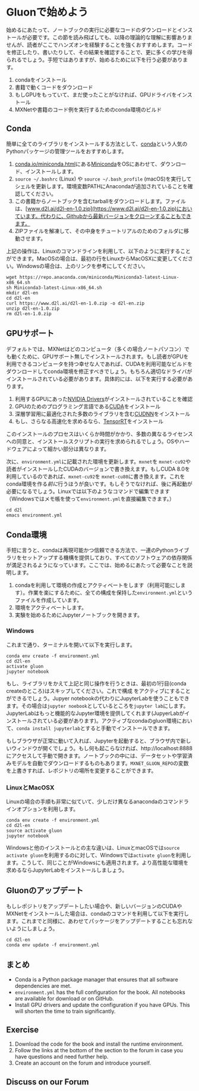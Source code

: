 # Gluonで始めよう

始めるにあたって、ノートブックの実行に必要なコードのダウンロードとインストールが必要です。この節を読み飛ばしても、以降の理論的な理解に影響ありませんが、読者がここでハンズオンを経験することを強くおすすめします。コードを修正したり、書いたりして、その結果を確認することで、更に多くの学びを得られるでしょう。手短ではありますが、始めるために以下を行う必要があります。

1. condaをインストール
1. 書籍で動くコードをダウンロード
1. もしGPUをもっていて、まだ使ったことがなければ、GPUドライバをインストール
1. MXNetや書籍のコード例を実行するためのconda環境のビルド

## Conda

簡単に全てのライブラリをインストールする方法として、[conda](https://conda.io)という人気のPythonパッケージの管理ツールをおすすめします。

1. [conda.io/miniconda.html](https://conda.io/miniconda.html)にある[Miniconda](https://conda.io/miniconda.html)をOSにあわせて、ダウンロード、インストールします。
1. `source ~/.bashrc` (Linux) や `source ~/.bash_profile` (macOS)を実行してシェルを更新します。環境変数PATHにAnacondaが追加されていることを確認してください。
1. この書籍からノートブックを含むtarballをダウンロードします。ファイルは、[www.d2l.ai/d2l-en-1.0.zip](https://www.d2l.ai/d2l-en-1.0.zip)においています。代わりに、Githubから最新バージョンをクローンすることもできます。
1. ZIPファイルを解凍して、その中身をチュートリアルのためのフォルダに移動させます。

上記の操作は、Linuxのコマンドラインを利用して、以下のように実行することができます。MacOSの場合は、最初の行をLinuxからMacOSXに変更してください。Windowsの場合は、上のリンクを参考にしてください。

```
wget https://repo.anaconda.com/miniconda/Miniconda3-latest-Linux-x86_64.sh
sh Miniconda3-latest-Linux-x86_64.sh
mkdir d2l-en
cd d2l-en
curl https://www.d2l.ai/d2l-en-1.0.zip -o d2l-en.zip
unzip d2l-en-1.0.zip
rm d2l-en-1.0.zip
```

## GPUサポート

デフォルトでは、MXNetはどのコンピュータ（多くの場合ノートパソコン）でも動くために、GPUサポート無しでインストールされます。もし読者がGPUを利用できるコンピュータを持つ幸せな人であれば、CUDAを利用可能なビルドをダウンロードしてconda環境を修正すべきでしょう。もちろん適切なドライバがインストールされている必要があります。具体的には、以下を実行する必要があります。

1. 利用するGPUにあった[NVIDIA Drivers](https://www.nvidia.com/drivers)がインストールされていることを確認
1. GPUのためのプログラミング言語である[CUDA](https://developer.nvidia.com/cuda-downloads)をインストール
1. 深層学習用に最適化された多数のライブラリを含む[CUDNN](https://developer.nvidia.com/cudnn)をインストール
1. もし、さらなる高速化を求めるなら、[TensorRT](https://developer.nvidia.com/tensorrt)をインストール

このインストールのプロセスはいくらか時間がかかり、多数の異なるライセンスへの同意と、インストールスクリプトの実行を求められるでしょう。OSやハードウェアによって細かい部分は異なります。

次に、`environment.yml`に記載された環境を更新します。`mxnet`を
`mxnet-cu92`や読者がインストールしたCUDAのバージョンで書き換えます。もしCUDA 8.0を利用しているのであれば、`mxnet-cu92`を `mxnet-cu80`に書き換えます。これをconda環境を作る*前に*行うほうが良いです。もしそうでなければ、後に再起動が必要になるでしょう。Linuxでは以下のようなコマンドで編集できます（Windowsではメモ帳を使って`environment.yml`を直接編集できます。）

```
cd d2l
emacs environment.yml
```

## Conda環境

手短に言うと、condaは再現可能かつ信頼できる方法で、一連のPythonライブラリをセットアップする機構を提供しており、すべてのソフトウェアの依存関係が満足されるようになっています。ここでは、始めるにあたって必要なことを説明します。

1. condaを利用して環境の作成とアクティベートをします（利用可能にします）。作業を楽にするために、全ての構成を保持した`environment.yml`というファイルを作成しています。
1. 環境をアクティベートします。
1. 実験を始めるためにJupyterノートブックを開きます。

### Windows

これまで通り、ターミナルを開いて以下を実行します。

```
conda env create -f environment.yml
cd d2l-en
activate gluon
jupyter notebook
```

もし、ライブラリをかえて上記と同じ操作を行うときは、最初の1行目(conda createのところ)はスキップしてください。これで構成
をアクティブにすることができるでしょう。Jupyer notebookの代わりにJupyterLabを使うこともできます。その場合は`jupyter noebook`としているところを`jupyter lab`にします。JupyterLabはもっと機能的なJupyter環境を提供してくれます(JupyerLabがインストールされている必要があります)。アクティブなcondaのgluon環境において、`conda install jupyterlab`とすると手動でインストールできます。

もしブラウザが正常に動いて入れば、Jupyterを起動すると、ブラウザ内で新しいウィンドウが開くでしょう。もし何も起こらなければ、http://localhost:8888 にアクセスして手動で開きます。ノートブックの中には、データセットや学習済みモデルを自動でダウンロードするものもあります。`MXNET_GLUON_REPO`の変数を上書きすれば、レポジトリの場所を変更することができます。

### LinuxとMacOSX

Linuxの場合の手順も非常に似ていて、少しだけ異なるanacondaのコマンドラインオプションを利用します。

```
conda env create -f environment.yml
cd d2l-en
source activate gluon
jupyter notebook
```

Windowsと他のインストールとの主な違いは、LinuxとmacOSでは`source activate gluon`を利用するのに対して、Windowsでは`activate gluon`を利用します。こうして、同じことがWindowsにも適用されます。より高性能な環境を求めるならJupyterLabをインストールしましょう。

## Gluonのアップデート

もしレポジトリをアップデートしたい場合や、新しいバージョンのCUDAやMXNetをインストールした場合は、condaのコマンドを利用して以下を実行します。これまでと同様に、あわせてパッケージをアップデートすることも忘れないようにしましょう。

```
cd d2l-en
conda env update -f environment.yml
```

## まとめ

* Conda is a Python package manager that ensures that all software dependencies are met.
* `environment.yml` has the full configuration for the book. All notebooks are available for download or on GitHub.
* Install GPU drivers and update the configuration if you have GPUs. This will shorten the time to train significantly.

## Exercise

1. Download the code for the book and install the runtime environment.
1. Follow the links at the bottom of the section to the forum in case you have questions and need further help.
1. Create an account on the forum and introduce yourself.

## Discuss on our Forum

<div id="discuss" topic_id="2315"></div>

